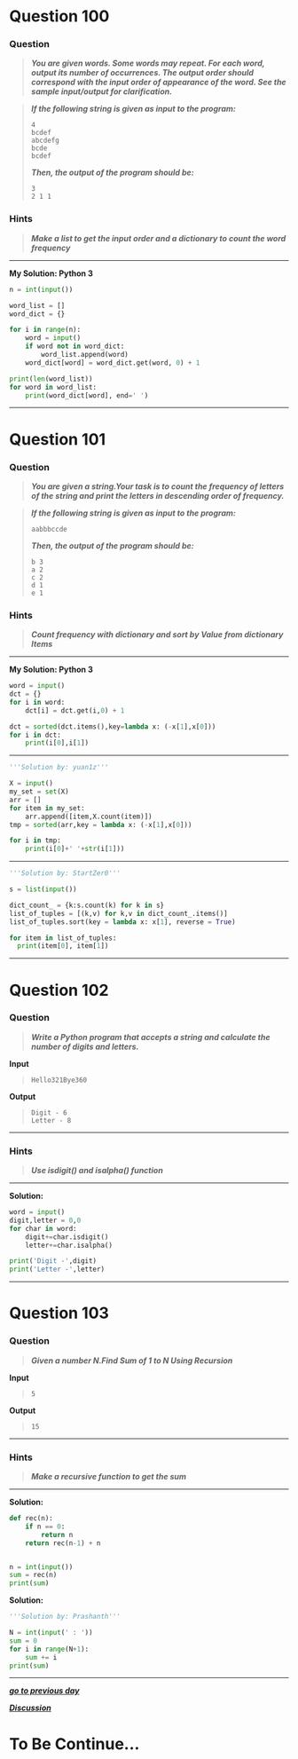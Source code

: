 # Question 100

### **Question**

> **_You are given words. Some words may repeat. For each word, output its number of occurrences. The output order should correspond with the input order of appearance of the word. See the sample input/output for clarification._**

> **_If the following string is given as input to the program:_**
>
> ```
> 4
> bcdef
> abcdefg
> bcde
> bcdef
> ```
>
> **_Then, the output of the program should be:_**
>
> ```
> 3
> 2 1 1
> ```

### Hints

> **_Make a list to get the input order and a dictionary to count the word frequency_**

---

**My Solution: Python 3**

```python
n = int(input())

word_list = []
word_dict = {}

for i in range(n):
    word = input()
    if word not in word_dict:
        word_list.append(word)
    word_dict[word] = word_dict.get(word, 0) + 1

print(len(word_list))
for word in word_list:
    print(word_dict[word], end=' ')
```

---

# Question 101

### **Question**

> **_You are given a string.Your task is to count the frequency of letters of the string and print the letters in descending order of frequency._**

> **_If the following string is given as input to the program:_**
>
> ```
> aabbbccde
> ```
>
> **_Then, the output of the program should be:_**
>
> ```
> b 3
> a 2
> c 2
> d 1
> e 1
> ```

### Hints

> **_Count frequency with dictionary and sort by Value from dictionary Items_**

---

**My Solution: Python 3**

```python
word = input()
dct = {}
for i in word:
    dct[i] = dct.get(i,0) + 1

dct = sorted(dct.items(),key=lambda x: (-x[1],x[0]))
for i in dct:
    print(i[0],i[1])
```

---

```python
'''Solution by: yuan1z'''

X = input()
my_set = set(X)
arr = []
for item in my_set:
    arr.append([item,X.count(item)])
tmp = sorted(arr,key = lambda x: (-x[1],x[0]))

for i in tmp:
    print(i[0]+' '+str(i[1]))
```

---

```python
'''Solution by: StartZer0'''

s = list(input())

dict_count_ = {k:s.count(k) for k in s}
list_of_tuples = [(k,v) for k,v in dict_count_.items()]
list_of_tuples.sort(key = lambda x: x[1], reverse = True)

for item in list_of_tuples:
  print(item[0], item[1])
```

---

# Question 102

### **Question**

> **_Write a Python program that accepts a string and calculate the number of digits and letters._**

**Input**

> ```
> Hello321Bye360
> ```

**Output**

> ```
> Digit - 6
> Letter - 8
> ```

---

### Hints

> **_Use isdigit() and isalpha() function_**

---

**Solution:**

```python
word = input()
digit,letter = 0,0
for char in word:
    digit+=char.isdigit()
    letter+=char.isalpha()

print('Digit -',digit)
print('Letter -',letter)
```

---

# Question 103

### **Question**

> **_Given a number N.Find Sum of 1 to N Using Recursion_**

**Input**

> ```
> 5
> ```

**Output**

> ```
> 15
> ```

---

### Hints

> **_Make a recursive function to get the sum_**

---

**Solution:**

```python
def rec(n):
    if n == 0:
        return n
    return rec(n-1) + n


n = int(input())
sum = rec(n)
print(sum)
```

**Solution:**

```python
'''Solution by: Prashanth'''

N = int(input(' : '))
sum = 0
for i in range(N+1):
    sum += i
print(sum)

```
---

[**_go to previous day_**](https://github.com/darkprinx/100-plus-Python-programming-exercises-extended/blob/master/Status/Day_22.md "Day 23")

[**_Discussion_**](https://github.com/darkprinx/100-plus-Python-programming-exercises-extended/issues/3)

# To Be Continue...
